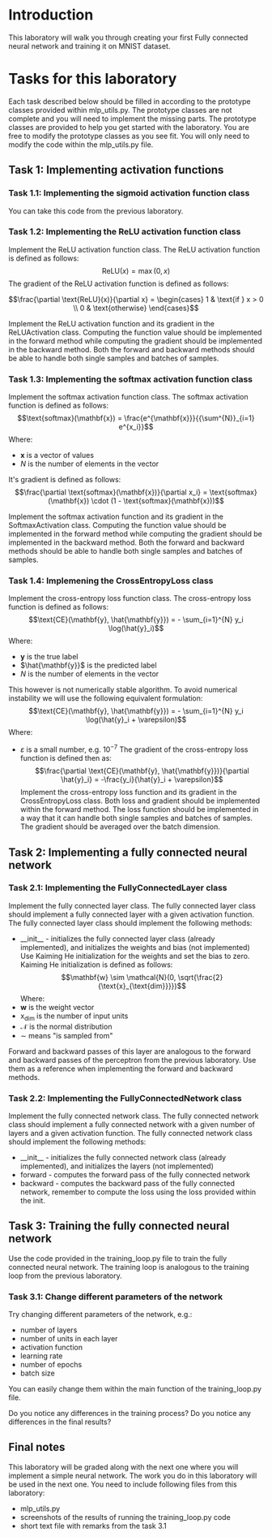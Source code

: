# Introduction

This laboratory will walk you through creating your first Fully connected neural network and training it on MNIST dataset.


# Tasks for this laboratory
Each task described below should be filled in according to the prototype classes provided within mlp_utils.py. The prototype classes are not complete and you will need to implement the missing parts. The prototype classes are provided to help you get started with the laboratory. You are free to modify the prototype classes as you see fit. You will only need to modify the code within the mlp_utils.py file.

## Task 1: Implementing activation functions
### Task 1.1: Implementing the sigmoid activation function class
You can take this code from the previous laboratory.

### Task 1.2: Implementing the ReLU activation function class
Implement the ReLU activation function class. The ReLU activation function is defined as follows:
$$\text{ReLU}(x) = \max(0, x)$$
The gradient of the ReLU activation function is defined as follows:

$$\frac{\partial \text{ReLU}(x)}{\partial x} = \begin{cases} 1 & \text{if } x > 0 \\ 0 & \text{otherwise} \end{cases}$$

Implement the ReLU activation function and its gradient in the ReLUActivation class. Computing the function value should be implemented in the forward method while computing the gradient should be implemented in the backward method. Both the forward and backward methods should be able to handle both single samples and batches of samples.

### Task 1.3: Implementing the softmax activation function class
Implement the softmax activation function class. The softmax activation function is defined as follows:
$$\text{softmax}(\mathbf{x}) = \frac{e^{\mathbf{x}}}{{\sum^{N}}_{i=1} e^{x_i}}$$
Where:
- $\mathbf{x}$ is a vector of values
- $N$ is the number of elements in the vector

It's gradient is defined as follows:
$$\frac{\partial \text{softmax}(\mathbf{x})}{\partial x_i} = \text{softmax}(\mathbf{x}) \cdot (1 - \text{softmax}(\mathbf{x}))$$

Implement the softmax activation function and its gradient in the SoftmaxActivation class. Computing the function value should be implemented in the forward method while computing the gradient should be implemented in the backward method. Both the forward and backward methods should be able to handle both single samples and batches of samples.

### Task 1.4: Implemening the CrossEntropyLoss class
Implement the cross-entropy loss function class. The cross-entropy loss function is defined as follows:
$$\text{CE}(\mathbf{y}, \hat{\mathbf{y}}) = - \sum_{i=1}^{N} y_i \log(\hat{y}_i)$$
Where:
- $\mathbf{y}$ is the true label
- $\hat{\mathbf{y}}$ is the predicted label
- $N$ is the number of elements in the vector

This however is not numerically stable algorithm. To avoid numerical instability we will use the following equivalent formulation:
$$\text{CE}(\mathbf{y}, \hat{\mathbf{y}}) = - \sum_{i=1}^{N} y_i \log(\hat{y}_i + \varepsilon)$$
Where:
- $\varepsilon$ is a small number, e.g. $10^{-7}$
The gradient of the cross-entropy loss function is defined then as:
$$\frac{\partial \text{CE}(\mathbf{y}, \hat{\mathbf{y}})}{\partial \hat{y}_i} = -\frac{y_i}{\hat{y}_i + \varepsilon}$$
Implement the cross-entropy loss function and its gradient in the CrossEntropyLoss class. Both loss and gradient should be implemented within the forward method. The loss function should be implemented in a way that it can handle both single samples and batches of samples. The gradient should be averaged over the batch dimension.

## Task 2: Implementing a fully connected neural network
### Task 2.1: Implementing the FullyConnectedLayer class
Implement the fully connected layer class. The fully connected layer class should implement a fully connected layer with a given activation function. The fully connected layer class should implement the following methods:
- \_\_init\_\_ - initializes the fully connected layer class (already implemented), and initializes the weights and bias (not implemented)
Use Kaiming He initialization for the weights and set the bias to zero.
Kaiming He initialization is defined as follows:
$$\mathbf{w} \sim \mathcal{N}(0, \sqrt{\frac{2}{\text{x}_{\text{dim}}}})$$
Where:
- $\mathbf{w}$ is the weight vector
- $\text{x}_{\text{dim}}$ is the number of input units
- $\mathcal{N}$ is the normal distribution
- $\sim$ means "is sampled from"

Forward and backward passes of this layer are analogous to the forward and backward passes of the perceptron from the previous laboratory. Use them as a reference when implementing the forward and backward methods.


### Task 2.2: Implementing the FullyConnectedNetwork class
Implement the fully connected network class. The fully connected network class should implement a fully connected network with a given number of layers and a given activation function. The fully connected network class should implement the following methods:
- \_\_init\_\_ - initializes the fully connected network class (already implemented), and initializes the layers (not implemented)
- forward - computes the forward pass of the fully connected network
- backward - computes the backward pass of the fully connected network, remember to compute the loss using the loss provided within the init. 

## Task 3: Training the fully connected neural network
Use the code provided in the training_loop.py file to train the fully connected neural network. The training loop is analogous to the training loop from the previous laboratory.

### Task 3.1: Change different parameters of the network
Try changing different parameters of the network, e.g.:
- number of layers
- number of units in each layer
- activation function
- learning rate
- number of epochs
- batch size

You can easily change them within the main function of the training_loop.py file.

Do you notice any differences in the training process? Do you notice any differences in the final results?



## Final notes
This laboratory will be graded along with the next one where you will implement a simple neural network. The work you do in this laboratory will be used in the next one. You need to include following files from this laboratory:
- mlp_utils.py
- screenshots of the results of running the training_loop.py code
- short text file with remarks from the task 3.1